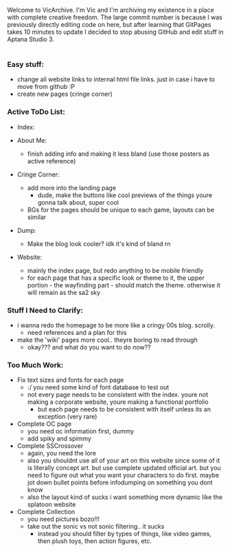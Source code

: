 Welcome to VicArchive. I'm Vic and I'm archiving my existence in a place with complete creative freedom.
The large commit number is because I was previously directly editing code on here, but after learning that GitPages takes 10 minutes to update I decided to stop abusing GitHub and edit stuff in Aptana Studio 3.
<br /><br />
### Easy stuff:
- change all website links to internal html file links. just in case i have to move from github :P
- create new pages (cringe corner)
### Active ToDo List:
- Index:

- About Me:
  - finish adding info and making it less bland (use those posters as active reference)
- Cringe Corner:
  - add more into the landing page
    - dude, make the buttons like cool previews of the things youre gonna talk about, super cool
  - BGs for the pages should be unique to each game, layouts can be similar
- Dump:
  - Make the blog look cooler? idk it's kind of bland rn
- Website:
  - mainly the index page, but redo anything to be mobile friendly
  - for each page that has a specific look or theme to it, the upper portion - the wayfinding part - should match the theme. otherwise it will remain as the sa2 sky
### Stuff I Need to Clarify:
- i wanna redo the homepage to be more like a cringy 00s blog. scrolly.
  - need references and a plan for this
- make the 'wiki' pages more cool.. theyre boring to read through
  - okay??? and what do you want to do now??
### Too Much Work:
- Fix text sizes and fonts for each page
  - :/ you need some kind of font database to test out
  - not every page needs to be consistent with the index. youre not making a corporate website, youre making a functional portfolio
    - but each page needs to be consistent with itself unless its an exception (very rare)
- Complete OC page
  - you need oc information first, dummy
  - add spiky and spimmy
- Complete SSCrossover
  - again, you need the lore
  - also you shouldnt use all of your art on this website since some of it is literally concept art. but use complete updated official art. but you need to figure out what you want your characters to do first. maybe jot down bullet points before infodumping on something you dont know
  - also the layout kind of sucks i want something more dynamic like the splatoon website
- Complete Collection
  - you need pictures bozo!!!
  - take out the sonic vs not sonic filtering.. it sucks
    - instead you should filter by types of things, like video games, then plush toys, then action figures, etc.
